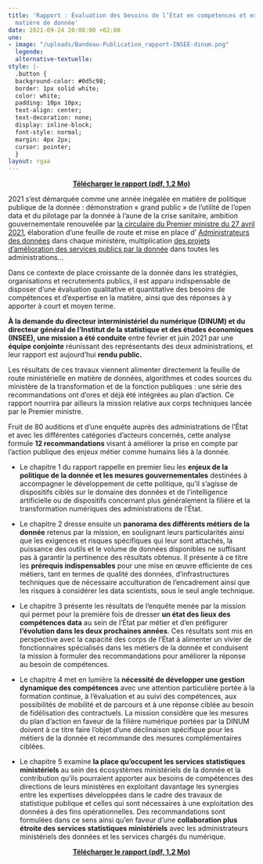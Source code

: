```yaml
---
title: 'Rapport : Évaluation des besoins de l’État en compétences et expertises en
  matière de donnée'
date: 2021-09-24 20:08:00 +02:00
une:
- image: "/uploads/Bandeau-Publication_rapport-INSEE-dinum.png"
  legende: 
  alternative-textuelle: 
style: |-
  .button {
  background-color: #0d5c98;
  border: 1px solid white;
  color: white;
  padding: 10px 10px;
  text-align: center;
  text-decoration: none;
  display: inline-block;
  font-style: normal;
  margin: 4px 2px;
  cursor: pointer;
  }
layout: rgaa
---
```


<div align="center"><a href="/uploads/RAPPORT-besoins-competences-donnee.pdf" class="button"><b>Télécharger le rapport (pdf, 1,2 Mo)</b></a></div>

2021 s’est démarquée comme une année inégalée en matière de politique publique de la donnée : démonstration « grand public » de l’utilité de l’open data et du pilotage par la donnée à l’aune de la crise sanitaire, ambition gouvernementale renouvelée par [la circulaire du Premier ministre du 27 avril 2021](https://www.legifrance.gouv.fr/circulaire/id/45162), élaboration d’une feuille de route et mise en place d’ [Administrateurs des données](https://www.data.gouv.fr/fr/datasets/liste-des-administrateurs-ministeriels-des-donnees/) dans chaque ministère, multiplication [des projets d’amélioration des services publics par la donnée](https://www.numerique.gouv.fr/actualites/france-relance-laureats-volet-developper-utilisation-de-la-donnee/) dans toutes les administrations…

Dans ce contexte de place croissante de la donnée dans les stratégies, organisations et recrutements publics, il est apparu indispensable de disposer d’une évaluation qualitative et quantitative des besoins de compétences et d’expertise en la matière, ainsi que des réponses à y apporter à court et moyen terme.

**À la demande du directeur interministériel du numérique (DINUM) et du directeur général de l’Institut de la statistique et des études économiques (INSEE), une mission a été conduite** entre février et juin 2021 par une **équipe conjointe** réunissant des représentants des deux administrations, et leur rapport est aujourd’hui **rendu public.**

Les résultats de ces travaux viennent alimenter directement la feuille de route ministérielle en matière de données, algorithmes et codes sources du ministère de la transformation et de la fonction publiques : une série des recommandations ont d’ores et déjà été intégrées au plan d’action. Ce rapport nourrira par ailleurs la mission relative aux corps techniques lancée par le Premier ministre.

Fruit de 80 auditions et d’une enquête auprès des administrations de l’État et avec les différentes catégories d’acteurs concernés, cette analyse formule **12 recommandations** visant à améliorer la prise en compte par l’action publique des enjeux métier comme humains liés à la donnée.

* Le chapitre 1 du rapport rappelle en premier lieu les **enjeux de la politique de la donnée et les mesures gouvernementales** destinées à accompagner le développement de cette politique, qu’il s’agisse de dispositifs ciblés sur le domaine des données et de l’intelligence artificielle ou de dispositifs concernant plus généralement la filière et la transformation numériques des administrations de l’État.


* Le chapitre 2 dresse ensuite un **panorama des différents métiers de la donnée** retenus par la mission, en soulignant leurs particularités ainsi que les exigences et risques spécifiques qui leur sont attachés, la puissance des outils et le volume de données disponibles ne suffisant pas à garantir la pertinence des résultats obtenus. Il présente à ce titre les **prérequis indispensables** pour une mise en œuvre efficiente de ces métiers, tant en termes de qualité des données, d’infrastructures techniques que de nécessaire acculturation de l’encadrement ainsi que les risques à considérer les data scientists, sous le seul angle technique.


* Le chapitre 3 présente les résultats de l’enquête menée par la mission qui permet pour la première fois de dresser **un état des lieux des compétences data** au sein de l’État par métier et d’en préfigurer **l’évolution dans les deux prochaines années**. Ces résultats sont mis en perspective avec la capacité des corps de l’État à alimenter un vivier de fonctionnaires spécialisés dans les métiers de la donnée et conduisent la mission à formuler des recommandations pour améliorer la réponse au besoin de compétences.


* Le chapitre 4 met en lumière la **nécessité de développer une gestion dynamique des compétences** avec une attention particulière portée à la formation continue, à l’évaluation et au suivi des compétences, aux possibilités de mobilité et de parcours et à une réponse ciblée au besoin de fidélisation des contractuels. La mission considère que les mesures du plan d’action en faveur de la filière numérique portées par la DINUM doivent à ce titre faire l’objet d’une déclinaison spécifique pour les métiers de la donnée et recommande des mesures complémentaires ciblées.


* Le chapitre 5 examine **la place qu’occupent les services statistiques ministériels** au sein des écosystèmes ministériels de la donnée et la contribution qu’ils pourraient apporter aux besoins de compétences des directions de leurs ministères en exploitant davantage les synergies entre les expertises développées dans le cadre des travaux de statistique publique et celles qui sont nécessaires à une exploitation des données à des fins opérationnelles. Des recommandations sont formulées dans ce sens ainsi qu’en faveur d’une **collaboration plus étroite des services statistiques ministériels** avec les administrateurs ministériels des données et les services chargés du numérique.

<div align="center"><a href="/uploads/RAPPORT-besoins-competences-donnee.pdf" class="button"><b>Télécharger le rapport (pdf, 1,2 Mo)</b></a></div>
